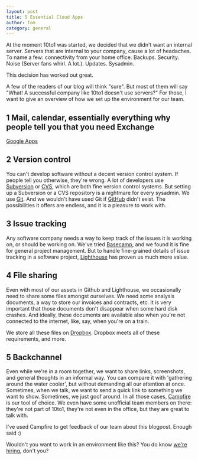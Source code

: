 ```yaml
---
layout: post
title: 5 Essential Cloud Apps
author: Tom
category: general
---
```

At the moment 10to1 was started, we decided that we didn't want an internal server. Servers that are internal to your company, cause a lot of headaches. To name a few: connectivity from your home office. Backups. Security. Noise (Server fans whirl. A lot.). Updates. Sysadmin.

This decision has worked out great.

A few of the readers of our blog will think "sure". But most of them will say "What! A successful company like 10to1 doesn't use servers?" For those, I want to give an overview of how we set up the environment for our team.

1 Mail, calendar, essentially everything why people tell you that you need Exchange
----
[Google Apps](http://www.google.com/apps/intl/en/business/index.html)

2 Version control
----
You can't develop software without a decent version control system. If people tell you otherwise, they're wrong. A lot of developers use [Subversion](http://subversion.tigris.org/) or [CVS](http://www.nongnu.org/cvs/), which are both fine version control systems. But setting up a Subversion or a CVS repository is a nightmare for every sysadmin. We use [Git](http://git-scm.com/). And we wouldn't have used Git if [GitHub](http://github.com) didn't exist. The possibilities it offers are endless, and it is a pleasure to work with.

3 Issue tracking
----
Any software company needs a way to keep track of the issues it is working on, or should be working on. We've tried [Basecamp](http://basecamphq.com/), and we found it is fine for general project management. But to handle fine-grained details of issue tracking in a software project, [Lighthouse](http://lighthouseapp.com/) has proven us much more value.

4 File sharing
----
Even with most of our assets in Github and Lighthouse, we occasionally need to share some files amongst ourselves. We need some analysis documents, a way to store our invoices and contracts, etc. It is very important that those documents don't disappear when some hard disk crashes. And ideally, these documents are available also when you're not connected to the internet, like, say, when you're on a train.

We store all these files on [Dropbox](https://www.dropbox.com/home). Dropbox meets all of these requirements, and more.

5 Backchannel
----
Even while we're in a room together, we want to share links, screenshots, and general thoughts in an informal way. You can compare it with 'gathering around the water cooler', but without demanding all our attention at once. Sometimes, when we talk, we want to send a quick link to something we want to show. Sometimes, we just goof around. In all those cases, [Campfire](http://campfirenow.com/) is our tool of choice. We even have some unofficial team members on there: they're not part of 10to1, they're not even in the office, but they are great to talk with.

I've used Campfire to get feedback of our team about this blogpost. Enough said :) 

Wouldn't you want to work in an environment like this? You do know [we're hiring](http://blog.10to1.be/general/2010/08/06/developers-developers-developers/), don't you?



